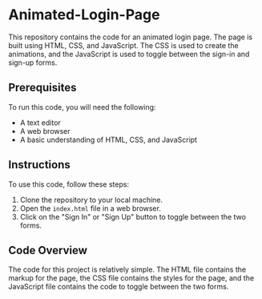 # Animated-Login-Page
 This repository contains the code for an animated login page. The page is built using HTML, CSS, and JavaScript. The CSS is used to create the animations, and the JavaScript is used to toggle between the sign-in and sign-up forms.

 ## Prerequisites

 To run this code, you will need the following:

* A text editor
* A web browser
* A basic understanding of HTML, CSS, and JavaScript

## Instructions

To use this code, follow these steps:

1. Clone the repository to your local machine.
2. Open the `index.html` file in a web browser.
3. Click on the "Sign In" or "Sign Up" button to toggle between the two forms.

## Code Overview

The code for this project is relatively simple. The HTML file contains the markup for the page, the CSS file contains the styles for the page, and the JavaScript file contains the code to toggle between the two forms.